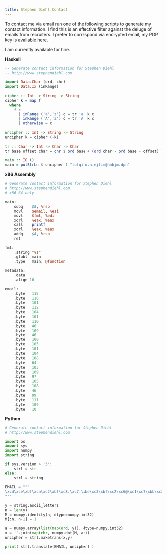 ```yaml
---
title: Stephen Diehl Contact
---
```


To contact me via email run one of the following scripts to generate my contact
information. I find this is an effective filter against the deluge of emails
from recruiters. I prefer to correspond via encrypted email, my PGP key is
[available here](http://www.stephendiehl.com/pages/pgp.html).

I am currently available for hire.

**Haskell**

```haskell
-- Generate contact information for Stephen Diehl
-- http://www.stephendiehl.com

import Data.Char (ord, chr)
import Data.Ix (inRange)
 
cipher :: Int -> String -> String
cipher k = map f
  where
    f c
      | inRange ('a','z') c = tr 'a' k c
      | inRange ('A','Z') c = tr 'A' k c
      | otherwise = c
 
uncipher :: Int -> String -> String
uncipher k = cipher (-k)
 
tr :: Char -> Int -> Char -> Char
tr base offset char = chr $ ord base + (ord char - ord base + offset) `mod` 26

main :: IO ()
main = putStrLn $ uncipher 1 "tufqifo.n.ejfim@hnbjm.dpn"
```

**x86 Assembly**

```perl
# Generate contact information for Stephen Diehl
# http://www.stephendiehl.com
# x86-64 only

main:
    subq	$8, %rsp
    movl	$email, %esi
    movl	$fmt, %edi
    xorl	%eax, %eax
    call	printf
    xorl	%eax, %eax
    addq	$8, %rsp
    ret

fmt:
    .string	"%s"
    .globl	main
    .type	main, @function

metadata:
    .data
    .align 16

email:
    .byte	115
    .byte	116
    .byte	101
    .byte	112
    .byte	104
    .byte	101
    .byte	110
    .byte	46
    .byte	109
    .byte	46
    .byte	100
    .byte	105
    .byte	101
    .byte	104
    .byte	108
    .byte	64
    .byte	103
    .byte	109
    .byte	97
    .byte	105
    .byte	108
    .byte	46
    .byte	99
    .byte	111
    .byte	109
    .byte	10
```

**Python**

```python
# Generate contact information for Stephen Diehl
# http://www.stephendiehl.com

import os
import sys
import numpy
import string

if sys.version > '3':
    strl = str
else:
    strl = string

EMAIL = """
\xcd\xce\xbf\xca\xc2\xbf\xc8.\xc7.\xbe\xc3\xbf\xc2\xc6@\xc1\xc7\xbb\xc3\xc6.\xbd\xc9\xc7
"""

y = string.ascii_letters
n = len(y)
M = numpy.identity(n, dtype=numpy.int32)
M[:n, n-1] = 1

a = numpy.array(list(map(ord, y)), dtype=numpy.int32)
x = ''.join(map(chr, numpy.dot(M, a)))
uncipher = strl.maketrans(x,y)

print( strl.translate(EMAIL, uncipher) )
```
